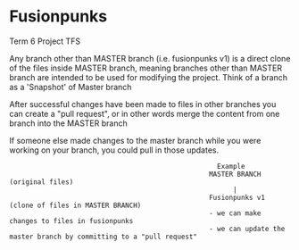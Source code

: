 # Fusionpunks
Term 6 Project TFS

Any branch other than MASTER branch (i.e. fusionpunks v1) is a direct clone of the files inside MASTER branch,
meaning branches other than MASTER branch are intended to be used for modifying the project. Think of a branch as a 'Snapshot' of Master branch

After successful changes have been made to files in other branches you can create a "pull request", or in other words
merge the content from one branch into the MASTER branch

If someone else made changes to the master branch while you were working on your branch, you could pull in those updates.

                                                        Example                                                           
                                                      MASTER BRANCH (original files)
                                                            |
                                                      Fusionpunks v1 (clone of files in MASTER BRANCH)
                                                      - we can make changes to files in fusionpunks
                                                      - we can update the master branch by committing to a "pull request"

